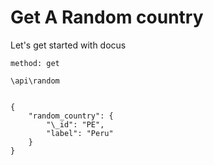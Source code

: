 # Get A Random country

Let's get started with docus

```
method: get

\api\random


```
    {
        "random_country": {
            "\_id": "PE",
            "label": "Peru"
        }
    }
